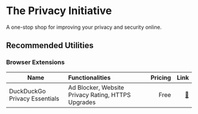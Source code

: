 # The Privacy Initiative

A one-stop shop for improving your privacy and security online. 

## Recommended Utilities

### Browser Extensions


| Name                               |  Functionalities                                    | Pricing           | Link |
| -----------------------------------|:--------------------------------------------------- | -----------------:|-----:|
| DuckDuckGo Privacy Essentials      | Ad Blocker, Website Privacy Rating, HTTPS Upgrades  | Free          | [🔗](https://chrome.google.com/webstore/detail/duckduckgo-privacy-essent/bkdgflcldnnnapblkhphbgpggdiikppg/)   |
